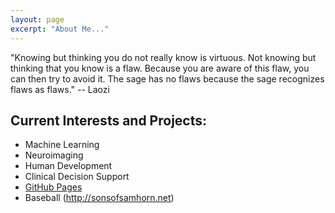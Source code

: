 ```yaml
---
layout: page
excerpt: "About Me..."
---
```


"Knowing but thinking you do not really know is virtuous. Not knowing but thinking that you know is a flaw. Because you are aware of this flaw, you can then try to avoid it. The sage has no flaws because the sage recognizes flaws as flaws." -- Laozi

## Current Interests and Projects:

- Machine Learning
- Neuroimaging
- Human Development
- Clinical Decision Support
- [GitHub Pages](http://ericfeczko.github.io)
- Baseball (http://sonsofsamhorn.net)
